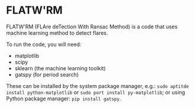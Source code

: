 # FLATW'RM

FLATW'RM (FLAre deTection With Ransac Method) is a code that uses machine learning method to detect flares. 

To run the code, you will need:
* matplotlib 
* scipy
* sklearn (the machine learning toolkit)
* gatspy (for period search)

These can be installed by the system package manager, e.g.: `sudo aptitde install python-matplotlib` or `sudo port install py-matplotlib`; 
or using Python package manager: `pip install gatspy`.
